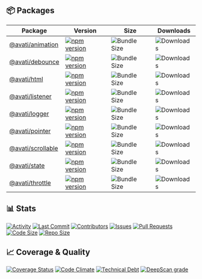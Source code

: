 
## 📦 Packages

| Package | Version | Size | Downloads |
|---------|---------|------|-----------|
| [@avati/animation](packages/animation) | [![npm version](https://badge.fury.io/js/@avati%2Fanimation.svg)](https://www.npmjs.com/package/@avati/animation) | ![Bundle Size](https://img.shields.io/bundlephobia/minzip/@avati/animation) | ![Downloads](https://img.shields.io/npm/dm/@avati/animation) |
| [@avati/debounce](packages/debounce) | [![npm version](https://badge.fury.io/js/@avati%2Fdebounce.svg)](https://www.npmjs.com/package/@avati/debounce) | ![Bundle Size](https://img.shields.io/bundlephobia/minzip/@avati/debounce) | ![Downloads](https://img.shields.io/npm/dm/@avati/debounce) |
| [@avati/html](packages/html) | [![npm version](https://badge.fury.io/js/@avati%2Fhtml.svg)](https://www.npmjs.com/package/@avati/html) | ![Bundle Size](https://img.shields.io/bundlephobia/minzip/@avati/html) | ![Downloads](https://img.shields.io/npm/dm/@avati/html) |
| [@avati/listener](packages/listener) | [![npm version](https://badge.fury.io/js/@avati%2Flistener.svg)](https://www.npmjs.com/package/@avati/listener) | ![Bundle Size](https://img.shields.io/bundlephobia/minzip/@avati/listener) | ![Downloads](https://img.shields.io/npm/dm/@avati/listener) |
| [@avati/logger](packages/logger) | [![npm version](https://badge.fury.io/js/@avati%2Flogger.svg)](https://www.npmjs.com/package/@avati/logger) | ![Bundle Size](https://img.shields.io/bundlephobia/minzip/@avati/logger) | ![Downloads](https://img.shields.io/npm/dm/@avati/logger) |
| [@avati/pointer](packages/pointer) | [![npm version](https://badge.fury.io/js/@avati%2Fpointer.svg)](https://www.npmjs.com/package/@avati/pointer) | ![Bundle Size](https://img.shields.io/bundlephobia/minzip/@avati/pointer) | ![Downloads](https://img.shields.io/npm/dm/@avati/pointer) |
| [@avati/scrollable](packages/scrollable) | [![npm version](https://badge.fury.io/js/@avati%2Fscrollable.svg)](https://www.npmjs.com/package/@avati/scrollable) | ![Bundle Size](https://img.shields.io/bundlephobia/minzip/@avati/scrollable) | ![Downloads](https://img.shields.io/npm/dm/@avati/scrollable) |
| [@avati/state](packages/state) | [![npm version](https://badge.fury.io/js/@avati%2Fstate.svg)](https://www.npmjs.com/package/@avati/state) | ![Bundle Size](https://img.shields.io/bundlephobia/minzip/@avati/state) | ![Downloads](https://img.shields.io/npm/dm/@avati/state) |
| [@avati/throttle](packages/throttle) | [![npm version](https://badge.fury.io/js/@avati%2Fthrottle.svg)](https://www.npmjs.com/package/@avati/throttle) | ![Bundle Size](https://img.shields.io/bundlephobia/minzip/@avati/throttle) | ![Downloads](https://img.shields.io/npm/dm/@avati/throttle) |

## 📊 Stats

[![Activity](https://img.shields.io/github/commit-activity/m/KhaledSMQ/avati)](https://github.com/KhaledSMQ/avati/graphs/commit-activity)
[![Last Commit](https://img.shields.io/github/last-commit/KhaledSMQ/avati)](https://github.com/KhaledSMQ/avati/commits/master)
[![Contributors](https://img.shields.io/github/contributors/KhaledSMQ/avati)](https://github.com/KhaledSMQ/avati/graphs/contributors)
[![Issues](https://img.shields.io/github/issues/KhaledSMQ/avati)](https://github.com/KhaledSMQ/avati/issues)
[![Pull Requests](https://img.shields.io/github/issues-pr/KhaledSMQ/avati)](https://github.com/KhaledSMQ/avati/pulls)
[![Code Size](https://img.shields.io/github/languages/code-size/KhaledSMQ/avati)](https://github.com/KhaledSMQ/avati)
[![Repo Size](https://img.shields.io/github/repo-size/KhaledSMQ/avati)](https://github.com/KhaledSMQ/avati)

## 📈 Coverage & Quality

[![Coverage Status](https://coveralls.io/repos/github/KhaledSMQ/avati/badge.svg?branch=master)](https://coveralls.io/github/KhaledSMQ/avati?branch=master)
[![Code Climate](https://img.shields.io/codeclimate/maintainability/KhaledSMQ/avati)](https://codeclimate.com/github/KhaledSMQ/avati)
[![Technical Debt](https://img.shields.io/codeclimate/tech-debt/KhaledSMQ/avati)](https://codeclimate.com/github/KhaledSMQ/avati)
[![DeepScan grade](https://deepscan.io/api/teams/YOUR_TEAM/projects/YOUR_PROJECT/branches/master/badge/grade.svg)](https://deepscan.io/dashboard#view=project&tid=YOUR_TEAM&pid=YOUR_PROJECT&bid=master)

